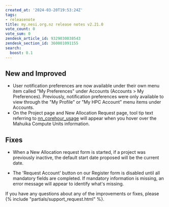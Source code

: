 ```yaml
---
created_at: '2024-03-20T19:53:24Z'
tags:
- releasenote
title: my.nesi.org.nz release notes v2.21.0
vote_count: 0
vote_sum: 0
zendesk_article_id: 9329030038543
zendesk_section_id: 360001091155
search:
  boost: 0.1
---
```


## New and Improved

- User notification preferences are now available under their own menu
    item called "My Preferences" under Accounts (Accounts &gt; My
    Preferences). Previously, notification preferences were only
    available to view through the "My Profile" or "My HPC Account" menu
    items under Accounts.
- On the Project page and New Allocation Request page, tool tip text
    referring to
    [nn\_corehour\_usage](../../../Scientific_Computing_old/Running_Jobs_on_Maui_and_Mahuika/Checking_your_projects_usage_using_nn_corehour_usage.md)
    will appear when you hover over the Mahuika Compute Units
    information.

## Fixes

- When a New Allocation request form is started, if a project was
    previously inactive, the default start date proposed will be the
    current date.

- The 'Request Account' button on our Register form is disabled until
    all mandatory fields are completed. If mandatory information is
    missing, an error message will appear to identify what's missing.

If you have any questions about any of the improvements or fixes, please
{% include "partials/support_request.html" %}.
